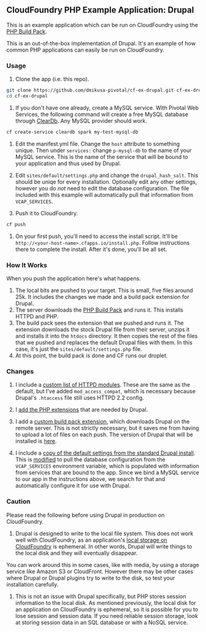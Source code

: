 ## CloudFoundry PHP Example Application: Drupal 

This is an example application which can be run on CloudFoundry using the [PHP Build Pack].

This is an out-of-the-box implementation of Drupal.  It's an example of how common PHP applications can easily be run on CloudFoundry.

### Usage

1. Clone the app (i.e. this repo).

  ```bash
  git clone https://github.com/dmikusa-pivotal/cf-ex-drupal.git cf-ex-drupal
  cd cf-ex-drupal
  ```

1.  If you don't have one already, create a MySQL service.  With Pivotal Web Services, the following command will create a free MySQL database through [ClearDb].  Any MySQL provider should work.

  ```bash
  cf create-service cleardb spark my-test-mysql-db
  ```

1. Edit the manifest.yml file.  Change the `host` attribute to something unique.  Then under `services:` change `p-mysql-db` to the name of your MySQL service.  This is the name of the service that will be bound to your application and thus used by Drupal.

1. Edit `sites/default/settings.php` and change the `drupal_hash_salt`.  This should be uniqe for every installation.  Optionally edit any other settings, however you do *not* need to edit the database configuration.  The file included with this example will automatically pull that information from `VCAP_SERVICES`.

1. Push it to CloudFoundry.

  ```bash
  cf push
  ```

1. On your first push, you'll need to access the install script.  It'll be `http://<your-host-name>.cfapps.io/install.php`.  Follow instructions there to complete the install.  After it's done, you'll be all set.


### How It Works

When you push the application here's what happens.

1. The local bits are pushed to your target.  This is small, five files around 25k. It includes the changes we made and a build pack extension for Drupal.
1. The server downloads the [PHP Build Pack] and runs it.  This installs HTTPD and PHP.
1. The build pack sees the extension that we pushed and runs it.  The extension downloads the stock Drupal file from their server, unzips it and installs it into the `htdocs` directory.  It then copies the rest of the files that we pushed and replaces the default Drupal files with them.  In this case, it's just the `sites/default/settings.php` file.
1. At this point, the build pack is done and CF runs our droplet.


### Changes

1. I include a [custom list of HTTPD modules](https://github.com/dmikusa-pivotal/cf-ex-drupal/blob/master/.bp-config/httpd/extra/httpd-modules.conf#L15).  These are the same as the default, but I've added `mod_access_compat`, which is necessary because Drupal's `.htaccess` file still uses HTTPD 2.2 config.

1. I [add the PHP extensions](https://github.com/dmikusa-pivotal/cf-ex-drupal/blob/master/.bp-config/options.json#L2) that are needed by Drupal.

1. I add a [custom build pack extension](https://github.com/dmikusa-pivotal/cf-ex-drupal/blob/master/.extensions/drupal/extension.py), which downloads Drupal on the remote server.  This is not strictly necessary, but it saves me from having to upload a lot of files on each push.  The version of Drupal that will be installed is [here](https://github.com/dmikusa-pivotal/cf-ex-drupal/blob/master/.extensions/drupal/extension.py#L15).

1. I include a [copy of the default settings from the standard Drupal install](https://github.com/dmikusa-pivotal/cf-ex-drupal/blob/master/htdocs/sites/default/settings.php).  This is [modified](https://github.com/dmikusa-pivotal/cf-ex-drupal/blob/master/htdocs/sites/default/settings.php#L216-L251) to pull the database configuration from the `VCAP_SERVICES` environment variable, which is populated with information from services that are bound to the app.  Since we bind a MySQL service to our app in the instructions above, we search for that and automatically configure it for use with Drupal.

### Caution

Please read the following before using Drupal in production on CloudFoundry.

1. Drupal is designed to write to the local file system.  This does not work well with CloudFoundry, as an application's [local storage on CloudFoundry] is ephemeral.  In other words, Drupal will write things to the local disk and they will eventually disappear.  

  You can work around this in some cases, like with media, by using a storage service like Amazon S3 or CloudFront.  However there may be other cases where Drupal or Drupal plugins try to write to the disk, so test your installation carefully.

1. This is not an issue with Drupal specifically, but PHP stores session information to the local disk.  As mentioned previously, the local disk for an application on CloudFoundry is ephemeral, so it is possible for you to lose session and session data.  If you need reliable session storage, look at storing session data in an SQL database or with a NoSQL service.


[PHP Build Pack]:https://github.com/dmikusa-pivotal/cf-php-build-pack
[ClearDb]:https://www.cleardb.com/
[local storage on CloudFoundry]:http://docs.cloudfoundry.org/devguide/deploy-apps/prepare-to-deploy.html#filesystem
